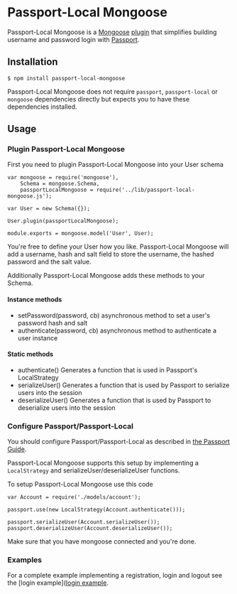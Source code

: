 # Passport-Local Mongoose
Passport-Local Mongoose is a [Mongoose](http://mongoosejs.com/) [plugin](http://mongoosejs.com/docs/plugins.html) 
that simplifies building username and password login with [Passport](http://passportjs.org).

## Installation

    $ npm install passport-local-mongoose

Passport-Local Mongoose does not require `passport`, `passport-local` or `mongoose` dependencies directly but expects you
to have these dependencies installed.

## Usage

### Plugin Passport-Local Mongoose
First you need to plugin Passport-Local Mongoose into your User schema

    var mongoose = require('mongoose'),
        Schema = mongoose.Schema,
        passportLocalMongoose = require('../lib/passport-local-mongoose.js');
    
    var User = new Schema({});
    
    User.plugin(passportLocalMongoose);
    
    module.exports = mongoose.model('User', User);

You're free to define your User how you like. Passport-Local Mongoose will add a username, hash and salt field to store
the username, the hashed password and the salt value.

Additionally Passport-Local Mongoose adds these methods to your Schema.

#### Instance methods
* setPassword(password, cb) asynchronous method to set a user's password hash and salt
* authenticate(password, cb) asynchronous method to authenticate a user instance

#### Static methods
* authenticate() Generates a function that is used in Passport's LocalStrategy
* serializeUser() Generates a function that is used by Passport to serialize users into the session
* deserializeUser() Generates a function that is used by Passport to deserialize users into the session

### Configure Passport/Passport-Local
You should configure Passport/Passport-Local as described in [the Passport Guide](http://passportjs.org/guide/configure/).

Passport-Local Mongoose supports this setup by implementing a `LocalStrategy` and serializeUser/deserializeUser functions.

To setup Passport-Local Mongoose use this code

    var Account = require('./models/account');
    
    passport.use(new LocalStrategy(Account.authenticate()));
    
    passport.serializeUser(Account.serializeUser());
    passport.deserializeUser(Account.deserializeUser());

Make sure that you have mongoose connected and you're done.

### Examples
For a complete example implementing a registration, login and logout see the 
[login example]([login example](https://github.com/jaredhanson/passport-local/tree/master/examples/login).